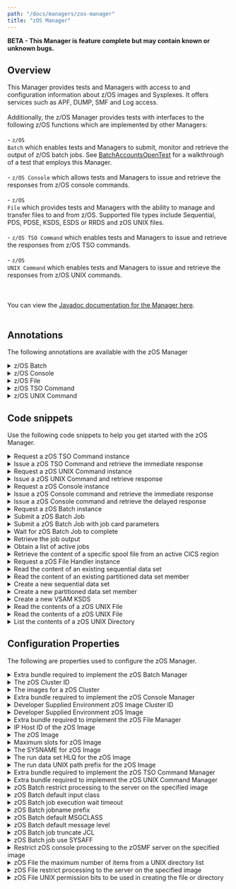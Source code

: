 ```yaml
---
path: "/docs/managers/zos-manager"
title: "zOS Manager"
---
```


**BETA - This Manager is feature complete but may contain known or unknown bugs.**

## Overview
This Manager provides tests and Managers with access to and configuration information about z/OS images and Sysplexes. It offers services such as APF, DUMP, SMF and Log access. <br><br> Additionally, the z/OS Manager provides tests with interfaces to the following z/OS functions which are implemented by other Managers: <br><br> - <code>z/OS Batch</code> which enables tests and Managers to submit, monitor and retrieve the output of z/OS batch jobs. See <a href="/docs/running-simbank-tests/batch-accounts-open-test">BatchAccountsOpenTest</a> for a walkthrough of a test that employs this Manager.<br><br> - <code>z/OS Console</code> which allows tests and Managers to issue and retrieve the responses from z/OS console commands.<br><br> - <code>z/OS File</code> which provides tests and Managers with the ability to manage and transfer files to and from z/OS. Supported file types include Sequential, PDS, PDSE, KSDS, ESDS or RRDS and zOS UNIX files.<br><br> - <code>z/OS TSO Command</code> which enables tests and Managers to issue and retrieve the responses from z/OS TSO commands. <br><br> - <code>z/OS UNIX Command</code> which enables tests and Managers to issue and retrieve the responses from z/OS UNIX commands.<br><br> <br><br> You can view the <a href="https://javadoc.galasa.dev/dev/galasa/zos/package-summary.html">Javadoc documentation for the Manager here</a>. <br><br>


## Annotations

The following annotations are available with the zOS Manager
<details>
<summary>z/OS Batch</summary>

| Annotation: | z/OS Batch |
| --------------------------------------- | :------------------------------------- |
| Name: | @ZosBatch |
| Description: | The <code>@ZosBatch</code> annotation requests the z/OS Manager to provide a z/OS Batch instance associated with a z/OS image.  The test can request multiple z/OS Batch instances, with the default being associated with the <b>primary</b> zOS image.<br> At test end, the Manager stores the job output with the test results archive and removes jobs from the JES queue. |
| Attribute: `imageTag` |  The <code>imageTag</code> is used to identify the z/OS image. |
| Syntax: | @ZosImage(imageTag="A")<br> public IZosImage zosImageA;<br> @ZosBatch(imageTag="A")<br> public IZosBatch zosBatchA;<br></code> |
| Notes: | The <code>IZosBatch</code> interface has a single method, {@link IZosBatch#submitJob(String, IZosBatchJobname)} to submit a JCL  as a <code>String</code> and returns a <code>IZosBatchJob</code> instance.<br><br> See <a href="https://javadoc-snapshot.galasa.dev/dev/galasa/zosbatch/ZosBatch.html" target="_blank">ZosBatch</a>, <a href="https://javadoc-snapshot.galasa.dev/dev/galasa/zosbatch/IZosBatch.html" target="_blank">IZosBatch</a> and <a href="https://javadoc-snapshot.galasa.dev/dev/galasa/zosbatch/IZosBatchJob.html" target="_blank">IZosBatchJob</a> to find out more. |

</details>

<details>
<summary>z/OS Console</summary>

| Annotation: | z/OS Console |
| --------------------------------------- | :------------------------------------- |
| Name: | @ZosConsole |
| Description: | The <code>@ZosConsole</code> annotation requests the z/OS Manager to provide a z/OS Console instance associated with a z/OS image.  The test can request multiple z/OS Console instances, with the default being associated with the <b>primary</b> z/OS image.<br> |
| Attribute: `imageTag` |  The tag of the zOS Image this variable is to be populated with |
| Syntax: | @ZosImage(imageTag="A")<br> public IZosImage zosImageA;<br> @ZosConsole(imageTag="A")<br> public IZosConsole zosConsoleA;<br></code> |
| Notes: | The <code>IZosConsole</code> interface has two methods, {@link IZosConsole#issueCommand(String)} and {@link IZosConsole#issueCommand(String, String)} to issue a command to the z/OS console and returns a <code>IZosConsoleCommand</code> instance.<br><br> See <a href="https://javadoc-snapshot.galasa.dev/dev/galasa/zosconsole/ZosConsole.html" target="_blank">ZosConsole</a>, <a href="https://javadoc-snapshot.galasa.dev/dev/galasa/zosconsole/IZosConsole.html" target="_blank">IZosConsole</a> and <a href="https://javadoc-snapshot.galasa.dev/dev/galasa/zosconsole/IZosConsoleCommand.html" target="_blank">IZosConsoleCommand</a> to find out more. |

</details>

<details>
<summary>z/OS File</summary>

| Annotation: | z/OS File |
| --------------------------------------- | :------------------------------------- |
| Name: | @ZosFileHandler |
| Description: | The <code>@ZosFileHandler</code> annotation requests the z/OS Manager to provide a handler instance to manage data sets and UNIX files on a z/OS image.  A single z/OS File Handler instance can manage multiple z/OS data sets and UNIX files on multiple z/OS images.<br> |
| Syntax: | <code>@ZosFileHandler<br> public IZosFileHandler zosFileHandler;<br></code> |
| Notes: | The <code>IZosFileHandler</code> interface has three methods supplying file name and z/OS image:<br> {@link IZosFileHandler#newDataset(String, dev.galasa.zos.IZosImage)}<br>  {@link IZosFileHandler#newVSAMDataset(String, dev.galasa.zos.IZosImage)}<br> {@link IZosFileHandler#newUNIXFile(String, dev.galasa.zos.IZosImage)}<br> returning an object representing the type of file requested. This can be an existing file or can be created via a method on the file object.<br><br> See <a href="https://javadoc-snapshot.galasa.dev/dev/galasa/zosfile/ZosFileHandler.html" target="_blank">ZosFileHandler</a>, <a href="https://javadoc-snapshot.galasa.dev/dev/galasa/zosfile/IZosFileHandler.html" target="_blank">IZosFileHandler</a>, <a href="https://javadoc-snapshot.galasa.dev/dev/galasa/zosfile/IZosDataset.html" target="_blank">IZosDataset</a>, <a href="https://javadoc-snapshot.galasa.dev/dev/galasa/zosfile/IZosVSAMDataset.html" target="_blank">IZosVSAMDataset</a> and <a href="https://javadoc-snapshot.galasa.dev/dev/galasa/zosfile/IZosUNIXFile.html" target="_blank">IZosUNIXFile</a> to find out more. |

</details>

<details>
<summary>z/OS TSO Command</summary>

| Annotation: | z/OS TSO Command |
| --------------------------------------- | :------------------------------------- |
| Name: | @ZosTSOCommand |
| Description: | The <code>@ZosTSOCommand</code> annotation requests the z/OS Manager to provide a z/OS TSO Command instance associated with a z/OS image.  The test can request multiple z/OS TSO Command instances, with the default being associated with the <b>primary</b> z/OS image.<br> |
| Attribute: `imageTag` |  The tag of the zOS Image this variable is to be populated with |
| Syntax: | @ZosImage(imageTag="A")<br> public IZosImage zosImageA;<br> @ZosTSOCommand(imageTag="A")<br> public IZosTSOCpmmand zosTSOA;<br></code> |
| Notes: | The <code>IZosTSOCommand</code> interface provides the methods {@link IZosTSOCommand#issueCommand(String)} and {@link IZosTSOCommand#issueCommand(String, long)} to issue a command to z/OS TSO Command and returns a <code>String</code>.<br><br> See <a href="https://javadoc-snapshot.galasa.dev/dev/galasa/zostsocommand/IZosTSOCommand.html" target="_blank">IZosTSOCommand</a> to find out more. |

</details>

<details>
<summary>z/OS UNIX Command</summary>

| Annotation: | z/OS UNIX Command |
| --------------------------------------- | :------------------------------------- |
| Name: | @ZosUNIXCommand |
| Description: | The <code>@ZosUNIXCommand</code> annotation requests the z/OS Manager to provide a z/OS UNIX instance associated with a z/OS image.  The test can request multiple z/OS UNIX Command instances, with the default being associated with the <b>primary</b> z/OS image.<br> |
| Attribute: `imageTag` |  The tag of the zOS Image this variable is to be populated with |
| Syntax: | @ZosImage(imageTag="A")<br> public IZosImage zosImageA;<br> @ZosUNIXCommand(imageTag="A")<br> public IZosUNIXCommand zosUNIXCommandA;<br></code> |
| Notes: | The <code>IZosUNIXCommand</code> interface provides the methods {@link IZosUNIXCommand#issueCommand(String)} and {@link IZosUNIXCommand#issueCommand(String, long)} to issue a command to z/OS UNIX and returns a <a href="https://javadoc-snapshot.galasa.dev/dev/galasa/zosunixcommand/String.html" target="_blank">String</a> response.<br><br> See <a href="https://javadoc-snapshot.galasa.dev/dev/galasa/zosunixcommand/IZosUNIXCommand.html" target="_blank">IZosUNIXCommand</a> to find out more. |

</details>



## Code snippets

Use the following code snippets to help you get started with the zOS Manager.
 
<details><summary>Request a zOS TSO Command instance</summary>

The following snippet shows the code that is required to request a zOS TSO Command instance in a Galasa test:

```
@ZosImage(imageTag="A")
public IZosImage zosImageA;

@ZosTSOCommand(imageTag="A")
public IZosTSOCommand tsoCommand;
```

The code creates a zOS TSO Command instance associated with the zOS Image allocated in the *zosImageA* field.
</details>

<details><summary>Issue a zOS TSO Command and retrieve the immediate response</summary>

Issue the zOS TSO `TIME` Command and retrieve the response:

```
String tsoCommandString = "TIME";
String tsoResponse = tsoCommand.issueCommand(tsoCommandString);
```

The String `tsoResponse`  contains the output of the TSO TIME command, e.g. 

```
IKJ56650I TIME-12:01:00 PM. CPU-00:00:00 SERVICE-290 SESSION-00:00:00 APRIL 1,2020
```
</details>
 
<details><summary>Request a zOS UNIX Command instance</summary>

The following snippet shows the code that is required to request a zOS UNIX Command instance in a Galasa test:

```
@ZosImage(imageTag="A")
public IZosImage zosImageA;

@ZosUNIXCommand(imageTag="A")
public IZosUNIXCommand unixCommand;
```

The code creates a zOS UNIX Command instance associated with the zOS Image allocated in the *zosImageA* field.
</details>

<details><summary>Issue a zOS UNIX Command and retrieve response</summary>

Issue the zOS UNIX `date` Command and retrieve the response:

```
String unixCommandString = "date";
String unixResponse = unixCommand.issueCommand(unixCommandString);
```

The String `unixResponse`  contains the output of the UNIX TIME command, e.g. 

```
Wed Apr 1 12:01:00 BST 2020
```
</details>
 
<details><summary>Request a zOS Console instance</summary>

The following snippet shows the code that is required to request a zOS Console instance in a Galasa test:

```
@ZosImage(imageTag="A")
public IZosImage zosImageA;

@ZosBatch(imageTag="A")
public IZosConsole zosConsole;
```

The code creates a zOS Console instance associated with the zOS Image allocated in the *zosImageA* field.
</details>

<details><summary>Issue a zOS Console command and retrieve the immediate response</summary>

Issue a zOS Console command and retrieve the immediate console command response:

```
String command = "D A,L";
IZosConsoleCommand consoleCommand = zosConsole.issueCommand(command);
String immediateResponse = consoleCommand.getResponse();

```
</details>


<details><summary>Issue a zOS Console command and retrieve the delayed response</summary>

Issue a zOS Console command and retrieve the delayed console command response:

```
String command = "D A,L";
IZosConsoleCommand consoleCommand = zosConsole.issueCommand(command);
String delayedResponse = consoleCommand.requestResponse();

```
</details>
 
<details><summary>Request a zOS Batch instance</summary>

The following snippet shows the code that is required to request a zOS Batch instance in a Galasa test:

```
@ZosImage(imageTag="A")
public IZosImage zosImageA;

@ZosBatch(imageTag="A")
public IZosBatch zosBatch;
```


The code creates a zOS Batch instance associated with the allocated with the zOS Image allocated in the *zosImageA* field.
</details>

<details><summary>Submit a zOS Batch Job</summary>

Submit a zOS Batch Job using the supplied JCL and a Galasa allocated Job Name:

```
String jcl = "//STEP1    EXEC PGM=IEFBR14";
IZosBatchJob batchJob = zosBatch.submitJob(jcl, null);
```
</details>


<details><summary>Submit a zOS Batch Job with job card parameters</summary>

Submit a zOS Batch Job using the supplied JCL, a Galasa allocated Job Name and overidding the default input and message class:

```
String jcl = "//STEP1    EXEC PGM=IEFBR14";
ZosBatchJobcard jobcard = new ZosBatchJobcard().
                          .setInputClass("B")
                          .setMsgClass("X");
IZosBatchJob batchJob = zosBatch.submitJob(jcl, null, jobcard);
```
</details>

<details><summary>Wait for zOS Batch Job to complete</summary>

Wait for zOS Batch job to complete and check maximum return code:

```
if (batchJob.waitForJob() > 0) {
    logger.info("Batch job failed RETCODE=" + batchJob.getRetcode();
}
```

prints, for example:

```
Batch job failed RETCODE=CC 0020
```

or

```
Batch job failed RETCODE=ABEND S0C4
```
</details>


<details><summary>Retrieve the job output</summary>

Use the following code to retrieve the output from a zOS Batch Job:

```
IZosBatchJobOutput jobOutput = batchJob.retrieveOutput();
List<IZosBatchJobOutputSpoolFile> spoolFiles = jobOutput.getSpoolFiles();
for (IZosBatchJobOutputSpoolFile spoolFile : spoolFiles) {
    String ddName = spoolFile.getDdname();
    String output = spoolFile.getRecords();
    ...
}

```
</details>

<details><summary>Obtain a list of active jobs</summary>

Use the following code to obtain a list of active jobs called *MYJOB1* with an owner of *USERID*:

```
List<IZosBatchJob> jobs = zosBatch.getJobs("MYJOB1", "USERID");
for (IZosBatchJob job : jobs) {
    if (job.getStatus().equals("ACTIVE")) {
        ...
    }
}

```
</details>

<details><summary>Retrieve the content of a specific spool file from an active CICS region</summary>

Use the following code to retrieve and process the output from the *MSGUSR* spool file:

```
List<IZosBatchJob> jobs = zosBatch.getJobs("CICSRGN", "CICSUSR");
for (IZosBatchJob job : jobs) {
    if (job.getStatus().equals("ACTIVE")) {
        String msgusr = cicsJob.getSpoolFile("MSGUSR");
        if (msgusr.contains("DFHAC2236")) {
            ...
        }
        break;
    }
}

```


The code retrieves a list of CICS regions named *CICSRGN* with and owner of *CICSUSR*. It then loops through until it finds the first active region. The content of the *MSGUSR* spool file is obtained and checked for the string *DFHAC2236*.

In this example, we assume there will only one spool file with the ddname of *MSGUSR*. If this were not the case, the following code could be used:

```
List<IZosBatchJob> jobs = zosBatch.getJobs("CICSRGN", "CICSUSR");
for (IZosBatchJob job : jobs) {
    List<IZosBatchJobOutputSpoolFile> spoolFiles = job.retrieveOutput().getSpoolFiles();
    for (IZosBatchJobOutputSpoolFile spoolFile : spoolFiles) {
        if (spoolFile.getDdname().equals("SYSOUT") &&
            spoolFile.getStepname().equals("STEP2")) {
            String output = spoolFile.getRecords();
            ...
        }
    }
}

```

Here, the code retrieves the content of the *SYSOUT* spool file for job step *STEP2*.
</details>
 
<details><summary>Request a zOS File Handler instance</summary>

The following snippet shows the code that is required to request a zOS File Handler instance in a Galasa test:

```
@ZosFileHandler
public IZosFileHandler zosFileHandler;
```
</details>

<details><summary>Read the content of an existing sequential data set</summary>

Create a new *IZosDataset* object representing an existing sequential data set. If the data set exists, retrieve the content in text mode:

```
@ZosImage(imageTag="A")
public IZosImage zosImage;

@ZosFileHandler
public IZosFileHandler zosFileHandler;
...
IZosDataset dataSet = zosFileHandler.newDataset("GALASA.EXISTING.DATASET.SEQ", zosImage);
if (dataSet.exists()) {
    String content = dataSet.retrieveAsText();
    ...
}
```
</details>


<details><summary>Read the content of an existing partitioned data set member</summary>

Create a new *IZosDataset* object representing an existing partitioned data set (PDS). If the PDS exists, check if the member exists and retrieve it's content in text mode:

```
@ZosImage(imageTag="A")
public IZosImage zosImage;

@ZosFileHandler
public IZosFileHandler zosFileHandler;
...
IZosDataset dataSet = zosFileHandler.newDataset("GALASA.EXISTING.DATASET.SEQ, zosImage);
    String memberName = "MEMBER1";
    if (dataSet.exists() && dataSet.memberExists(memberName)) {
        String content = dataSet.memberRetrieveAsText(memberName);
        ...
    }
```
</details>


<details><summary>Create a new sequential data set</summary>

Create a new *IZosDataset* object representing a new sequential data set. If the data set does not exist, allocate the data set with attributes to the equivalent of the following JCL:

```
//NEWDS    DD DSN=GALASA.NEW.DATASET.SEQ,DISP=(NEW,CATLG),
//            DSORG=PS,RECFM=FB,LRECL=80,BLKSIZE=32720,
//            UNIT=SYSDA,SPACE=(TRK,(1,1))
```
Finally, content is written to the data set in text mode:


```
@ZosImage(imageTag="A")
public IZosImage zosImage;

@ZosFileHandler
public IZosFileHandler zosFileHandler;
...
IZosDataset dataSet = zosFileHandler.newDataset("GALASA.NEW.DATASET.SEQ", zosImage);
    if (!dataSet.exists()) {
        dataSet.setDatasetOrganization(DatasetOrganization.SEQUENTIAL);
        dataSet.setRecordFormat(RecordFormat.FIXED_BLOCKED);
        dataSet.setRecordlength(80);
        dataSet.setBlockSize(32720);
        dataSet.setUnit("SYSDA");
        dataSet.setSpace(SpaceUnit.TRACKS, 1, 1);
        dataSet.create();
    }
    List<String> records = new ArrayList<>();
    records.add("RECORD 1");
    records.add("RECORD 2");
    records.add("RECORD 3");
    dataSet.storeText(String.join("\n", records));
```
</details>

<details><summary>Create a new partitioned data set member</summary>

Create a new *IZosDataset* object representing a new partitioned data (PDS) set member. If the data set does not exist, allocate the PDS with attributes to the equivalent of the following JCL:

```
//NEWPDS   DD DSN=GALASA.NEW.DATASET.PDS,DISP=(NEW,CATLG),
//            DSORG=PS,RECFM=FB,LRECL=80,BLKSIZE=32720,
//            UNIT=SYSDA,SPACE=(TRK,(1,1,15))
```
Finally, content is written to a member in the PDS in text mode:


```
@ZosImage(imageTag="A")
public IZosImage zosImage;

@ZosFileHandler
public IZosFileHandler zosFileHandler;
...
IZosDataset dataSet = zosFileHandler.newDataset("GALASA.NEW.DATASET.PDS", zosImage);
if (!dataSet.exists()) {
    dataSet.setDatasetOrganization(DatasetOrganization.SEQUENTIAL);
    dataSet.setRecordFormat(RecordFormat.FIXED_BLOCKED);
    dataSet.setRecordlength(80);
    dataSet.setBlockSize(32720);
    dataSet.setUnit("SYSDA");
    dataSet.setSpace(SpaceUnit.TRACKS, 1, 1);
    dataSet.setDirectoryBlocks(15);
    dataSet.create();
}
String memberName = "MEMBER1";
List<String> records = new ArrayList<>();
    records.add("RECORD 1");
    records.add("RECORD 2");
    records.add("RECORD 3");
    dataSet.memberStoreText(memberName, String.join("\n", records));
}
```
To create a PDS/E, i.e. the JCL equivalent of

```
DSNTYPE=LIBRARY
```
use

```
dataSet.setDatasetType(DSType.LIBRARY);
```
instead of setting the number of directory blocks.
</details>

<details><summary>Create a new VSAM KSDS</summary>

Create a new *IZosVSAMDataset* object representing a new VSAM KSDS data set. If the data set is allocated with a minimum set of attributes:

```
IZosVSAMDataset vsamDataSet = zosFileHandler.newVSAMDataset("ROBERTD.GALASA.TEST.DS.ANOTHER.KSDS", zosImage);
vsamDataSet.setSpace(VSAMSpaceUnit.CYLINDERS, 1, 1);
vsamDataSet.setRecordSize(50, 101);
vsamDataSet.create();
```
</details>

<details><summary>Read the contents of a zOS UNIX File</summary>

Create a new *IZosDataset* object representing a UNIX file. If the file exists, retrieve the content in text mode:

```
IZosUNIXFile unixFile = zosFileHandler.newUNIXFile("/tmp/Galasa/existingFile", zosImage);
if (unixFile.exists()) {
    unixFile.setDataType(UNIXFileDataType.TEXT);
    String content = unixFile.retrieve();
}
```

</details>

<details><summary>Read the contents of a zOS UNIX File</summary>

Create a new *IZosDataset* object representing a new UNIX file. If UNIX file does not exist, create it. Write to the file in binary mode:

```
IZosUNIXFile unixFile = zosFileHandler.newUNIXFile("/tmp/Galasa/newFile", zosImage);
if (!unixFile.exists()) {
    unixFile.create();
}
List<String> properties = new ArrayList<>();
properties.add("dev.galasa.property1=value1");
properties.add("dev.galasa.property2=value2");
properties.add("dev.galasa.property3=value3");
unixFile.setDataType(UNIXFileDataType.BINARY);
unixFile.store(String.join("\n", properties));
```

</details>

<details><summary>List the contents of a zOS UNIX Directory</summary>

Create a new *IZosDataset* object representing a new UNIX directory. If UNIX directory exists, list its contents:

```
IZosUNIXFile unixDirectory = zosFileHandler.newUNIXFile("/tmp/Galasa/", zosImage);
if (unixDirectory.exists())
{
    Map<String, String> dir = unixDirectory.directoryListRecursive();
    for (Map.Entry<String, String> entry : dir.entrySet()) {
        logger.info(String.format("%2$-9s: %1$s", entry.getKey(), entry.getValue()));
   }
}
```

Example output:

```
directory: /tmp/Galasa/dira
file     : /tmp/Galasa/dira/file1
file     : /tmp/Galasa/dira/file2
file     : /tmp/Galasa/existingFile
file     : /tmp/Galasa/newFile
```

</details>

## Configuration Properties

The following are properties used to configure the zOS Manager.
 
<details>
<summary>Extra bundle required to implement the zOS Batch Manager</summary>

| Property: | Extra bundle required to implement the zOS Batch Manager |
| --------------------------------------- | :------------------------------------- |
| Name: | zos.bundle.extra.batch.manager |
| Description: | The name of the Bundle that implements the zOS Batch Manager |
| Required:  | No |
| Default value: | dev.galasa.common.zosbatch.zosmf.manager |
| Valid values: | $validValues |
| Examples: | <code>zos.bundle.extra.batch.manager=dev.galasa.common.zosbatch.zosmf.manager</code><br> |

</details>
 
<details>
<summary>The zOS Cluster ID</summary>

| Property: | The zOS Cluster ID |
| --------------------------------------- | :------------------------------------- |
| Name: | zos.tag.[tag].clusterid |
| Description: | The zOS Cluster ID for the specified tag |
| Required:  | No |
| Default value: | None |
| Valid values: | $validValues |
| Examples: | <code>zos.tag.[tag].clusterid=plex1</code><br> |

</details>
 
<details>
<summary>The images for a zOS Cluster</summary>

| Property: | The images for a zOS Cluster |
| --------------------------------------- | :------------------------------------- |
| Name: | zos.cluster.[clusterId].images |
| Description: | The zOS Images for the specified cluster |
| Required:  | No |
| Default value: | None |
| Valid values: | $validValues |
| Examples: | <code>zos.cluster.[clusterId].images=SYSA,SYSB,SYSC</code><br> |

</details>
 
<details>
<summary>Extra bundle required to implement the zOS Console Manager</summary>

| Property: | Extra bundle required to implement the zOS Console Manager |
| --------------------------------------- | :------------------------------------- |
| Name: | zos.bundle.extra.console.manager |
| Description: | The name of the Bundle that implements the zOS Console Manager |
| Required:  | No |
| Default value: | dev.galasa.common.zosconsole.zosmf.manager |
| Valid values: | $validValues |
| Examples: | <code>zos.bundle.extra.console.manager=dev.galasa.common.zosconsole.zosmf.manager</code><br> |

</details>
 
<details>
<summary>Developer Supplied Environment zOS Image Cluster ID</summary>

| Property: | Developer Supplied Environment zOS Image Cluster ID |
| --------------------------------------- | :------------------------------------- |
| Name: | zos.dse.tag.[tag].clusterid |
| Description: | The Cluster ID for the specified tag |
| Required:  | No |
| Default value: | None |
| Valid values: | $validValues |
| Examples: | <code>zos.dse.tag.[tag].clusterid=PLEXA</code><br> |

</details>
 
<details>
<summary>Developer Supplied Environment zOS Image</summary>

| Property: | Developer Supplied Environment zOS Image |
| --------------------------------------- | :------------------------------------- |
| Name: | zos.dse.tag.[tag].imageid |
| Description: | The image ID of the Developer Supplied Environment for the specified tag |
| Required:  | No |
| Default value: | None |
| Valid values: | $validValues |
| Examples: | <code>zos.dse.tag.[tag].imageid=SYSA</code><br> |

</details>
 
<details>
<summary>Extra bundle required to implement the zOS File Manager</summary>

| Property: | Extra bundle required to implement the zOS File Manager |
| --------------------------------------- | :------------------------------------- |
| Name: | zos.bundle.extra.file.manager |
| Description: | The name of the Bundle that implements the zOS File Manager |
| Required:  | No |
| Default value: | dev.galasa.common.zosfile.zosmf.manager |
| Valid values: | $validValues |
| Examples: | <code>zos.bundle.extra.file.manager=dev.galasa.common.zosfile.zosmf.manager</code><br> |

</details>
 
<details>
<summary>IP Host ID of the zOS Image</summary>

| Property: | IP Host ID of the zOS Image |
| --------------------------------------- | :------------------------------------- |
| Name: | zos.image.[tag].iphostid |
| Description: | The IP Host ID of the zOS Image for the supplied tag.<br>  If CPS property zos.image.[tag].iphostid exists, then that is returned, otherwise the zOS Image ID is returned |
| Required:  | No |
| Default value: | None |
| Valid values: | $validValues |
| Examples: | <code>zos.image.[tag].iphostid=sysa.ibm.com</code><br> |

</details>
 
<details>
<summary>The zOS Image</summary>

| Property: | The zOS Image |
| --------------------------------------- | :------------------------------------- |
| Name: | zos.dse.tag.[tag].imageid |
| Description: | The image ID for the specified tag |
| Required:  | No |
| Default value: | None |
| Valid values: | $validValues |
| Examples: | <code>zos.dse.tag.[tag].imageid=SYSA</code><br> |

</details>
 
<details>
<summary>Maximum slots for zOS Image</summary>

| Property: | Maximum slots for zOS Image |
| --------------------------------------- | :------------------------------------- |
| Name: | zos.image.[tag].max.slots |
| Description: | The maximum slots available on a zOS Image for the specified tag |
| Required:  | No |
| Default value: | 2 |
| Valid values: | $validValues |
| Examples: | <code>zos.image.[tag].max.slots=2</code><br> |

</details>
 
<details>
<summary>The SYSNAME for zOS Image</summary>

| Property: | The SYSNAME for zOS Image |
| --------------------------------------- | :------------------------------------- |
| Name: | zos.image.[imageid].sysname |
| Description: | The SYSNAME for the zOS image |
| Required:  | No |
| Default value: | The image ID of the image |
| Valid values: | $validValues |
| Examples: | <code>zos.image.IMAGEA.sysname=SYSA</code><br> |

</details>
 
<details>
<summary>The run data set HLQ for the zOS Image</summary>

| Property: | The run data set HLQ for the zOS Image |
| --------------------------------------- | :------------------------------------- |
| Name: | zos.run.[image].dataset.hlq |
| Description: | The data set HLQ(s) for temporary data sets created on zOS Image.<br>  If CPS property zos.run.[image].dataset.hlq exists, then that is returned |
| Required:  | No |
| Default value: | runuser.GALASA |
| Valid values: | $validValues |
| Examples: | <code>zos.run.[image].dataset.hlq=USERID.GALASA</code><br> |

</details>
 
<details>
<summary>The run data UNIX path prefix for the zOS Image</summary>

| Property: | The run data UNIX path prefix for the zOS Image |
| --------------------------------------- | :------------------------------------- |
| Name: | zos.run.[image].unix.path.prefix |
| Description: | The UNIX path prefix for temporary data sets created on zOS Image.<br>  If CPS property zos.run.[image].unix.path.prefix exists, then that is returned |
| Required:  | No |
| Default value: | /u/runuser/Galasa |
| Valid values: | $validValues |
| Examples: | <code>zos.run.[image].unix.path.prefix=/u/userid/Galasa</code><br> |

</details>
 
<details>
<summary>Extra bundle required to implement the zOS TSO Command Manager</summary>

| Property: | Extra bundle required to implement the zOS TSO Command Manager |
| --------------------------------------- | :------------------------------------- |
| Name: | zos.bundle.extra.tsocommand.manager |
| Description: | The name of the Bundle that implements the zOS TSO Command Manager |
| Required:  | No |
| Default value: | dev.galasa.zostsocommand.ssh.manager |
| Valid values: | $validValues |
| Examples: | <code>zos.bundle.extra.tsocommand.manager=dev.galasa.zostsocommand.ssh.manager</code> |

</details>
 
<details>
<summary>Extra bundle required to implement the zOS UNIX Command Manager</summary>

| Property: | Extra bundle required to implement the zOS UNIX Command Manager |
| --------------------------------------- | :------------------------------------- |
| Name: | zos.bundle.extra.unixcomand.manager |
| Description: | The name of the Bundle that implements the zOS UNIX Command Manager |
| Required:  | No |
| Default value: | dev.galasa.zosunixcommand.ssh.manager |
| Valid values: | $validValues |
| Examples: | <code>zos.bundle.extra.unix.manager=dev.galasa.zosunixcommand.ssh.manager</code> |

</details>
 
<details>
<summary>zOS Batch restrict processing to the server on the specified image</summary>

| Property: | zOS Batch restrict processing to the server on the specified image |
| --------------------------------------- | :------------------------------------- |
| Name: | zosbatch.batchjob.[imageid].restrict.to.image |
| Description: | Use only the server (e.g. zOSMF, RSE API, etc) running on the image associated with the zOS Batch job |
| Required:  | No |
| Default value: | false |
| Valid values: | true or false |
| Examples: | <code>zosbatch.batchjob.MVSA.restrict.to.image=true</code><br> <code>zosbatch.batchjob.default.restrict.to.image=false</code> |

</details>
 
<details>
<summary>zOS Batch default input class</summary>

| Property: | zOS Batch default input class |
| --------------------------------------- | :------------------------------------- |
| Name: | zosbatch.default.[imageid].input.class |
| Description: | The default input class to set on the job card for submitted jobs |
| Required:  | No |
| Default value: | A |
| Valid values: | a valid JES input class literal |
| Examples: | <code>zosbatch.default.MVSA.input.class=S</code><br> <code>zosbatch.default.input.class=A</code> |

</details>
 
<details>
<summary>zOS Batch job execution wait timeout</summary>

| Property: | zOS Batch job execution wait timeout |
| --------------------------------------- | :------------------------------------- |
| Name: | zosbatch.batchjob.[imageid].timeout |
| Description: | The value in seconds to wait for the zOS Batch job execution to complete when submitted via zOSMF |
| Required:  | No |
| Default value: | 350 |
| Valid values: | 0 to {@link Integer#MAX_VALUE} |
| Examples: | <code>zosbatch.batchjob.MVSA.timeout=350</code><br> <code>zosbatch.batchjob.default.timeout=60</code> |

</details>
 
<details>
<summary>zOS Batch jobname prefix</summary>

| Property: | zOS Batch jobname prefix |
| --------------------------------------- | :------------------------------------- |
| Name: | zosbatch.jobname.[imageid].prefix |
| Description: | The zOS Batch jobname prefix when submitted via zOSMF |
| Required:  | No |
| Default value: | GAL |
| Valid values: | 1-7 characters |
| Examples: | <code>zosbatch.jobname.MVSA.prefix=JOB</code><br> <code>zosbatch.jobname.default.prefix=XXX</code> |

</details>
 
<details>
<summary>zOS Batch default MSGCLASS</summary>

| Property: | zOS Batch default MSGCLASS |
| --------------------------------------- | :------------------------------------- |
| Name: | zosbatch.default.[imageid].message.class |
| Description: | The default message class to set on the job card for submitted jobs |
| Required:  | No |
| Default value: | A |
| Valid values: | a valid JES message class literal |
| Examples: | <code>zosbatch.default.MVSA.message.class=S</code><br> <code>zosbatch.default.message.class=A</code> |

</details>
 
<details>
<summary>zOS Batch default message level</summary>

| Property: | zOS Batch default message level |
| --------------------------------------- | :------------------------------------- |
| Name: | zosbatch.default.[imageid].message.level |
| Description: | The default message level to set on the job card for submitted jobs |
| Required:  | No |
| Default value: | (1,1) |
| Valid values: | a valid JES message level |
| Examples: | <code>zosbatch.default.MVSA.message.level=(1,1)</code><br> <code>zosbatch.default.message.level=(2,0)</code> |

</details>
 
<details>
<summary>zOS Batch job truncate JCL</summary>

| Property: | zOS Batch job truncate JCL |
| --------------------------------------- | :------------------------------------- |
| Name: | zosbatch.batchjob.[imageid].truncate.jcl.records |
| Description: | The z/OSMF submit job will fail if supplied with JCL records greater than 80 characters. Setting this property to true will truncate any records to 80 characters and issue a warning message. |
| Required:  | No |
| Default value: | true |
| Valid values: | true or false |
| Examples: | <code>zosbatch.batchjobe.MVSA.truncate.jcl.records=true</code><br> <code>zosbatch.batchjob.default.truncate.jcl.records=false</code> |

</details>
 
<details>
<summary>zOS Batch job use SYSAFF</summary>

| Property: | zOS Batch job use SYSAFF |
| --------------------------------------- | :------------------------------------- |
| Name: | zosbatch.batchjob.[imageid].use.sysaff |
| Description: | Use the run the zOS Batch job on the specified image by specifying {@code /*JOBPARM SYSAFF=[imageid]} |
| Required:  | No |
| Default value: | true |
| Valid values: | true or false |
| Examples: | <code>zosbatch.batchjobe.MVSA.use.sysaff=true</code><br> <code>zosbatch.batchjob.default.use.sysaff=false</code> |

</details>
 
<details>
<summary>Restrict zOS console processing to the zOSMF server on the specified image</summary>

| Property: | Restrict zOS console processing to the zOSMF server on the specified image |
| --------------------------------------- | :------------------------------------- |
| Name: | zosconsole.console.[imageid].restrict.to.image |
| Description: | Use only the zOSMF server running on the image associated with the zOS Console |
| Required:  | No |
| Default value: | False |
| Valid values: | $validValues |
| Examples: | <code>zosconsole.console.restrict.to.image=true</code><br> <code>zosconsole.console.SYSA.restrict.to.image=true</code> |

</details>
 
<details>
<summary>zOS File the maximum number of items from a UNIX directory list</summary>

| Property: | zOS File the maximum number of items from a UNIX directory list |
| --------------------------------------- | :------------------------------------- |
| Name: | zosfile.unix.[imageid].directory.list.max.items |
| Description: | The maximum number of items the server (e.g. zOSMF, RSE API, etc) returns when listing the content of a UNIX directory |
| Required:  | No |
| Default value: | 1000 |
| Valid values: | $validValues |
| Examples: | <code>zosfile.unix.[imageid].directory.list.max.items=1000</code><br> |

</details>
 
<details>
<summary>zOS File restrict processing to the server on the specified image</summary>

| Property: | zOS File restrict processing to the server on the specified image |
| --------------------------------------- | :------------------------------------- |
| Name: | zosfile.file.[imageid].restrict.to.image |
| Description: | Use only the server (e.g. zOSMF, RSE API, etc) running on the image associated with the zOS data set or file |
| Required:  | No |
| Default value: | False |
| Valid values: | $validValues |
| Examples: | <code>zosfile.file.restrict.to.image=true</code><br> <cods>zosfile.file.SYSA.restrict.to.image=true</code> |

</details>
 
<details>
<summary>zOS File UNIX permission bits to be used in creating the file or directory</summary>

| Property: | zOS File UNIX permission bits to be used in creating the file or directory |
| --------------------------------------- | :------------------------------------- |
| Name: | zosfile.[imageid].unix.file.permission |
| Description: | The UNIX file or directory permission bits to be used in creating the file or directory |
| Required:  | No |
| Default value: | None |
| Valid values: | $validValues |
| Examples: | <code>zosfile.unix.file.permission=rwxrwx---</code><br> <code>zosfile.SYSA.unix.file.permission=rwxrwxrrx</code> |

</details>
